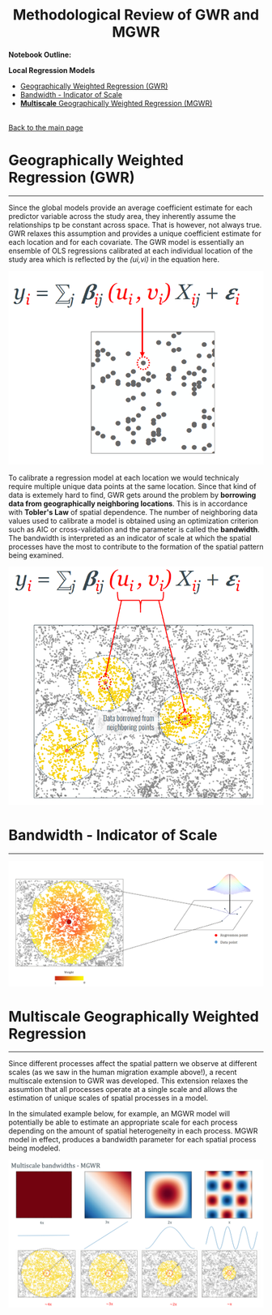 
# <center> Methodological Review of GWR and MGWR </center>

**Notebook Outline:**  
  
**Local Regression Models**
- [Geographically Weighted Regression (GWR)](#Geographically-Weighted-Regression-(GWR))
- [Bandwidth - Indicator of Scale](#Bandwidth---Indicator-of-Scale)
- [**Multiscale** Geographically Weighted Regression (MGWR)](#Multiscale-Geographically-Weighted-Regression) <br><br>

[Back to the main page](https://mehak-sachdeva.github.io/MGWR_workshop_book/)


# Geographically Weighted Regression (GWR)

***

Since the global models provide an average coefficient estimate for each predictor variable across the study area, they inherently assume the relationships tp be constant across space. That is however, not always true.
GWR relaxes this assumption and provides a unique coefficient estimate for each location and for each covariate. The GWR model is essentially an ensemble of OLS regressions calibrated at each individual location of the study area which is reflected by the *(ui,vi)* in the equation here.

<img src="../images/gwr.PNG">

To calibrate a regression model at each location we would technicaly require multiple unique data points at the same location. Since that kind of data is extemely hard to find, GWR gets around the problem by **borrowing data from geographically neighboring locations**. This is in accordance with **Tobler's Law** of spatial dependence. The number of neighboring data values used to calibrate a model is obtained using an optimization criterion such as AIC or cross-validation and the parameter is called the **bandwidth**. The bandwidth is interpreted as an indicator of scale at which the spatial processes have the most to contribute to the formation of the spatial pattern being examined. 

<img src="../images/data_borrowing.PNG">

# Bandwidth - Indicator of Scale

***

<Explanation of bandwidth parameter here>



<img src="../images/bandwidth.PNG">

# **Multiscale** Geographically Weighted Regression

***

Since different processes affect the spatial pattern we observe at different scales (as we saw in the human migration example above!), a recent multiscale extension to GWR was developed. This extension relaxes the assumtion that all processes operate at a single scale and allows the estimation of unique scales of spatial processes in a model. 

In the simulated example below, for example, an MGWR model will potentially be able to estimate an appropriate scale for each process depending on the amount of spatial heterogeneity in each process. MGWR model in effect, produces a bandwidth parameter for each spatial process being modeled.

<img src="../images/MGWR_band.PNG">
